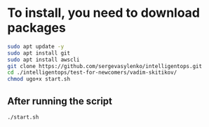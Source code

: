 # To install, you need to download packages


   ```bash
 sudo apt update -y
 sudo apt install git
 sudo apt install awscli
 git clone https://github.com/sergevasylenko/intelligentops.git
 cd ./intelligentops/test-for-newcomers/vadim-skitikov/
 chmod ugo+x start.sh
```
## After running the script
```bash
./start.sh
```

